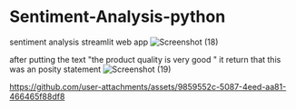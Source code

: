 # Sentiment-Analysis-python
sentiment analysis streamlit web app
![Screenshot (18)](https://github.com/anopsingh706/Sentiment-Analysis-python/assets/111270216/5fa8f0fa-8fc6-4502-b581-3ce76b3b76cf)

after putting the text "the product quality is very good " it return that this was an posity statement
![Screenshot (19)](https://github.com/anopsingh706/Sentiment-Analysis-python/assets/111270216/f5a9cb44-1bbb-442e-9a2c-9e087135d6d4)


https://github.com/user-attachments/assets/9859552c-5087-4eed-aa81-466465f88df8

